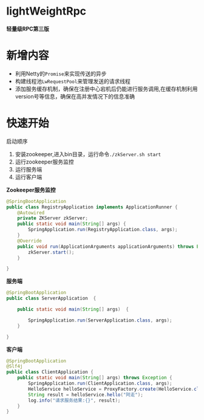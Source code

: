 # lightWeightRpc
**轻量级RPC第三版**
# 新增内容
- 利用Netty的`Promise`来实现传送的异步
- 构建线程池`LwRequestPool`来管理发送的请求线程
- 添加服务缓存机制，确保在注册中心宕机后仍能进行服务调用,在缓存机制利用version号等信息，确保在高并发情况下的信息准确
# 快速开始

启动顺序
1. 安装zookeeper,进入bin目录，运行命令`./zkServer.sh start`
2. 运行zookeeper服务监控
3. 运行服务端
4. 运行客户端

**Zookeeper服务监控**
```java
@SpringBootApplication
public class RegistryApplication implements ApplicationRunner {
    @Autowired
    private ZKServer zkServer;
    public static void main(String[] args) {
        SpringApplication.run(RegistryApplication.class, args);
    }
    @Override
    public void run(ApplicationArguments applicationArguments) throws Exception {
        zkServer.start();
    }

}
```
**服务端**
```java
@SpringBootApplication
public class ServerApplication  {

    public static void main(String[] args)  {

        SpringApplication.run(ServerApplication.class, args);
    }

}
```
**客户端**
```java
@SpringBootApplication
@Slf4j
public class ClientApplication {
    public static void main(String[] args) throws Exception {
        SpringApplication.run(ClientApplication.class, args);
        HelloService helloService = ProxyFactory.create(HelloService.class);
        String result = helloService.hello("阿走");
        log.info("请求服务结果:{}", result);
    }
}
```
